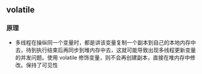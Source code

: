 ## volatile 

### 原理

- 多线程在操纵同一个变量时，都是讲该变量复制一个副本到自己的本地内存中去，待到执行结束后再同步到堆内存中去，这就可能导致出现多线程更新变量的并发问题。使用 volatile 修饰变量，则不会再创建副本，直接在堆内存中修改。保持了可见性
